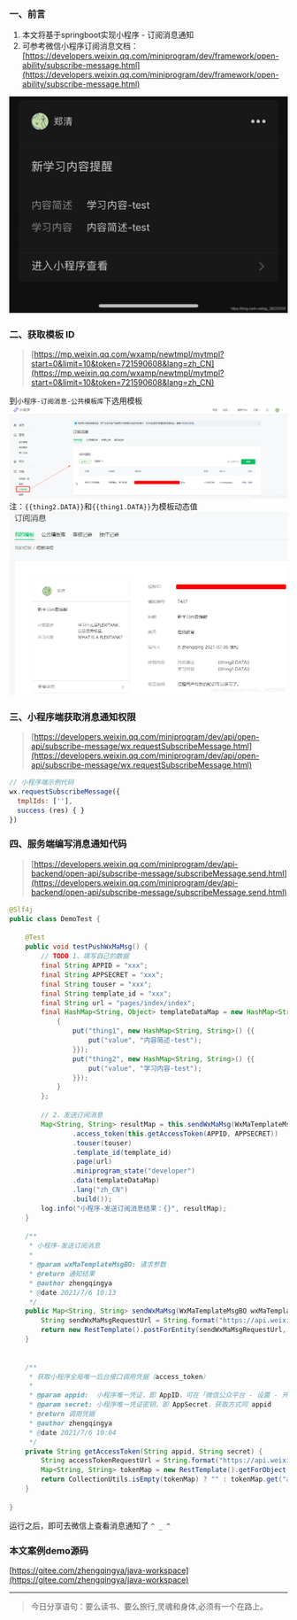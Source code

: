 ﻿### 一、前言

1. 本文将基于springboot实现小程序 - 订阅消息通知
2. 可参考微信小程序订阅消息文档：[https://developers.weixin.qq.com/miniprogram/dev/framework/open-ability/subscribe-message.html](https://developers.weixin.qq.com/miniprogram/dev/framework/open-ability/subscribe-message.html)

![](./images/20230912144046653.png)

### 二、获取模板 ID

> [https://mp.weixin.qq.com/wxamp/newtmpl/mytmpl?start=0&limit=10&token=721590608&lang=zh_CN](https://mp.weixin.qq.com/wxamp/newtmpl/mytmpl?start=0&limit=10&token=721590608&lang=zh_CN)

到`小程序-订阅消息-公共模板库`下选用模板
![](./images/20230912144046729.png)
注：`{{thing2.DATA}}`和`{{thing1.DATA}}`为模板动态值
![](./images/20230912144046871.png)


### 三、小程序端获取消息通知权限

> [https://developers.weixin.qq.com/miniprogram/dev/api/open-api/subscribe-message/wx.requestSubscribeMessage.html](https://developers.weixin.qq.com/miniprogram/dev/api/open-api/subscribe-message/wx.requestSubscribeMessage.html)

```javascript
// 小程序端示例代码
wx.requestSubscribeMessage({
  tmplIds: [''],
  success (res) { }
})
```

### 四、服务端编写消息通知代码

> [https://developers.weixin.qq.com/miniprogram/dev/api-backend/open-api/subscribe-message/subscribeMessage.send.html](https://developers.weixin.qq.com/miniprogram/dev/api-backend/open-api/subscribe-message/subscribeMessage.send.html)

```java
@Slf4j
public class DemoTest {

    @Test
    public void testPushWxMaMsg() {
        // TODO 1、填写自己的数据
        final String APPID = "xxx";
        final String APPSECRET = "xxx";
        final String touser = "xxx";
        final String template_id = "xxx";
        final String url = "pages/index/index";
        final HashMap<String, Object> templateDataMap = new HashMap<String, Object>() {
            {
                put("thing1", new HashMap<String, String>() {{
                    put("value", "内容简述-test");
                }});
                put("thing2", new HashMap<String, String>() {{
                    put("value", "学习内容-test");
                }});
            }
        };

        // 2、发送订阅消息
        Map<String, String> resultMap = this.sendWxMaMsg(WxMaTemplateMsgBO.builder()
                .access_token(this.getAccessToken(APPID, APPSECRET))
                .touser(touser)
                .template_id(template_id)
                .page(url)
                .miniprogram_state("developer")
                .data(templateDataMap)
                .lang("zh_CN")
                .build());
        log.info("小程序-发送订阅消息结果：{}", resultMap);
    }

    /**
     * 小程序-发送订阅消息
     *
     * @param wxMaTemplateMsgBO: 请求参数
     * @return 通知结果
     * @author zhengqingya
     * @date 2021/7/6 10:13
     */
    public Map<String, String> sendWxMaMsg(WxMaTemplateMsgBO wxMaTemplateMsgBO) {
        String sendWxMaMsgRequestUrl = String.format("https://api.weixin.qq.com/cgi-bin/message/subscribe/send?access_token=%s", wxMaTemplateMsgBO.getAccess_token());
        return new RestTemplate().postForEntity(sendWxMaMsgRequestUrl, wxMaTemplateMsgBO, Map.class).getBody();
    }


    /**
     * 获取小程序全局唯一后台接口调用凭据（access_token）
     *
     * @param appid:  小程序唯一凭证，即 AppID，可在「微信公众平台 - 设置 - 开发设置」页中获得。（需要已经成为开发者，且帐号没有异常状态）
     * @param secret: 小程序唯一凭证密钥，即 AppSecret，获取方式同 appid
     * @return 调用凭据
     * @author zhengqingya
     * @date 2021/7/6 10:04
     */
    private String getAccessToken(String appid, String secret) {
        String accessTokenRequestUrl = String.format("https://api.weixin.qq.com/cgi-bin/token?grant_type=client_credential&appid=%s&secret=%s", appid, secret);
        Map<String, String> tokenMap = new RestTemplate().getForObject(accessTokenRequestUrl, Map.class);
        return CollectionUtils.isEmpty(tokenMap) ? "" : tokenMap.get("access_token");
    }

}
```

运行之后，即可去微信上查看消息通知了 `^ _ ^`

### 本文案例demo源码

[https://gitee.com/zhengqingya/java-workspace](https://gitee.com/zhengqingya/java-workspace)

---

> 今日分享语句：要么读书、要么旅行,灵魂和身体,必须有一个在路上。
